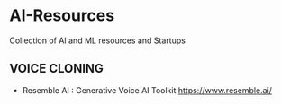 # AI-Resources
Collection of AI and ML resources and Startups

## VOICE CLONING

- Resemble AI : Generative Voice AI Toolkit https://www.resemble.ai/

